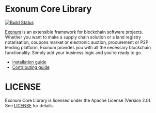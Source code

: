 # Exonum Core Library

[![Build Status](https://travis-ci.com/exonum/exonum-core.svg?token=XsvDzZa3zu2eW4sVWuqN&branch=master)](https://travis-ci.com/exonum/exonum-core)

[Exonum](http://exonum.com) is an extensible framework for blockchain software projects. Whether you want to make a supply chain solution or a land registry notarisation, coupons market or electronic auction, procurement or P2P lending platform, Exonum provides you with all the necessary blockchain functionality. Simply add your business logic and you're ready to go.

* [Installation guide](INSTALL.md)
* [Contributing guide](CONTRIBUTING.md)

# LICENSE
Exonum Core Library is licensed under the Apache License (Version 2.0). See [LICENSE](LICENSE) for details.